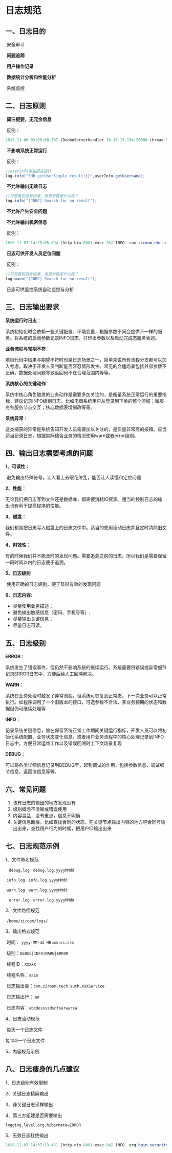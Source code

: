 # 日志规范

## 一、日志目的

​	安全审计

​	**问题追踪** 

​	**用户操作记录** 

​	**数据统计分析和性能分析** 

​	系统监控 

## 二、日志原则

​	**简洁扼要，无冗余信息**

​	反例：

```java
2019-11-06 03:00:00.367 [DubboServerHandler-10.16.15.134:20880-thread-500] INFO  c.z.z.s.b.proxy.ProprietorBalanceServiceProxy - 【【定时任务根据项目fid生成结算单】-】paramJson={"id":null,"fid":"8a908f0767ef44be0168195d2c3600d8","projectCode":"440300201900003","projectName":"深圳龙华筑梦自如寓","projectCityCode":"440300","projectRegionCode":"440312","projectAddress":"鸿荣源尚峻花园1期西区3栋","projectVacancyDay":44,"projectContractBegin":1551369600000,"projectContractEnd":1835280000000,"projectContractCycle":3287,"projectLon":114.0199,"projectLat":22.647588,"projectArea":21108.0,"projectPublicArea":370.0,"projectBuildingNum":1,"projectDescription":"<p>深圳龙华筑梦自如寓是自如深圳首栋自如寓，紧临地铁站，距离地铁站4号线上塘站400米，龙胜站500米，22分钟直通福田CBD。50-81m²超大复式楼居住空间，3种户型，任你选择；封闭式厨房，独立双卫，开启精致生活；开放式厨房，独立衣帽间，轻松收纳存放；400㎡共享公区，6大分区，宜动宜静，充分满足了健身、阅读、游戏、厨房课堂、小型聚会等各种娱乐和社交需求。</p>","projectState":0,"projectCooperationModel":1,"projectCompanyCode":"801500","projectCompanyName":"自如寓（北京）酒店管理有限公司","projectCarPortNum":0,"projectWaterType":1,"projectWaterPrice":"5.24","projectPowerType":1,"projectPowerPrice":"1.1","projectOpeningTime":1551369600000,"ownerId":"8a908f0767ef44be016819589e8700d5","projectIntro":"筑梦空间，理想生活","receivedContract":"BJY00000017","heatingMode":3,"organUid":"3c3fe482b4274e67b89d3750a4f3a3ae","caseNum":null,"createBy":"60004130","createTime":1546613764000,"lastModifyBy":"60009316","lastModifyTime":1556195915000,"isDel":0,"remark":"","ccoServicePriceRate":0.0}
```

​	**不影响系统正常运行**

​	反例：

```java
//userInfo可能报空指针
log.info("EHR getUserSimple result:{}",userInfo.getUsername);
```

​	**不允许输出无效日志**

```java
//只是看到没有结果，但是参数是什么呢？
log.info("[JDBC] Search for no result");
```

​	**不允许产生安全问题**

​	**不允许输出机密信息**

​	反例：

```java
2019-11-07 14:25:05.894 [http-bio-8081-exec-26] INFO  com.ziroom.ehr.utils.HttpUtil - {"code":1,"errMsg":"","data":[{"usercode":"26510554","name":"","account":"xxx","email":"xxx","mobile1":"xxx","brandCode":"2","brandName":"链家","orgCode":"ZS50236","orgName":"中粮天悦一组","companyCode":"ZS8888","companyName":"深圳链家事业部","officeAddress":"440300","officeAddressName":"深圳","main":1,"supervisorUsercode":"xxx","supervisorName":"陈笑","postState":1,"jobCode":"JJR2007","jobName":"租赁经纪人","political":"群众","sourceId":1}]}
```

​	**日志可供开发人员定位问题**

​	反例：

```java
//只是看到没有结果，但是参数是什么呢？
log.warn("[JDBC] Search for no result");
```

​	日志可供监控系统自动监控与分析

## 三、日志输出要求

**系统运行时日志**：

​	系统初始化时会依赖一些关键配置、环境变量，根据参数不同会提供不一样的服务。将系统的启动参数记录INFO日志，打印出参数以及启动完成态服务表述。

**业务流程与预期不符**：

​	项目代码中结果与期望不符时也是日志场景之一，简单来说所有流程分支都可以加入考虑。取决于开发人员判断能否容忍情形发生。常见的合适场景包括外部参数不正确，数据处理问题导致返回码不在合理范围内等等。

**系统核心的关键动作**：

​	系统中核心角色触发的业务动作是需要多加关注的，是衡量系统正常运行的重要指标，建议记录INFO级别日志，比如电商系统用户从登录到下单的整个流程；微服务各服务节点交互；核心数据表增删改等等。

**系统异常**：

​	这类捕获的异常是系统告知开发人员需要加以关注的，是质量非常高的报错。应当适当记录日志，根据实际结合业务的情况使用warn或者error级别。



## 四、输出日志需要考虑的问题

**1、可读性：**

​	避免输出特殊符号，让人看上去眼花缭乱，能否让人读懂和定位问题

**2、性能：**

​	无论我们把日志写到文件还是数据库，都需要消耗IO资源。适当的控制日志的输出也有利于提高程序的性能。

**3、磁盘：**

​	我们都是把日志写入磁盘上的日志文件中。适当的使用滚动日志并且定时清除旧文件。

**4、时效性：**

​	有的时候我们并不能及时的发现问题。需要追溯之前的日志。所以我们是需要保留一段时间以内的日志便于追溯。 

**5、日志级别**

​	使用正确的日志级别，便于及时有效的发现问题

**6、日志内容:**

- 尽量使用业务描述；
- 避免输出敏感信息（密码、手机号等）;
- 尽量输出关键信息；
- 尽量日志可读。

## 五、日志级别

**ERROR**：

​	系统发生了错误事件，但仍然不影响系统的继续运行。系统需要将错误或异常细节记录ERROR日志中，方便后续人工回溯解决。

 **WARN**：

​	系统在业务处理时触发了异常流程，但系统可恢复到正常态，下一次业务可以正常执行。如程序调用了一个旧版本的接口，可选参数不合法，非业务预期的状态和数据但仍可继续处理等

**INFO**：

​	记录系统关键信息，旨在保留系统正常工作期间关键运行指标，开发人员可以将初始化系统配置、业务状态变化信息，或者用户业务流程中的核心处理记录到INFO日志中，方便日常运维工作以及错误回溯时上下文场景复现

**DEBUG**：

​	可以将各类详细信息记录到DEBUG里，起到调试的作用，包括参数信息，调试细节信息，返回值信息等等。



## 六、常见问题

1. 该有日志的输出的地方发现没有
2. 级别概念不清晰或错误使用
3. 内容混乱，没有重点，信息不明确
4. 关键信息断层，比如查找合同的状态，在关键节点输出内容的地方吧合同号输出出来，查找用户行为的时候，把用户ID输出出来

## 七、日志规范示例

1、文件命名规范

​	`` debug.log`` 	``` debug.log.yyyyMMdd``` 

​	``info.log``	``` info.log.yyyyMMdd``` 

​	``warn.log``   	``` warn.log.yyyyMMdd``` 

​	`` error.log``		``` error.log.yyyyMMdd``` 

2、文件路径规范

​	```/home/ziroom/logs/```

3、输出格式规范

​	时间：	`yyyy-MM-dd HH:mm:ss:sss`	

​	级别：`DEBUG|INFO|WARN|ERROR`	

​	线程ID：`XXXXX`

​	线程名称：`main`

​	日志输出类：`com.ziroom.tech.auth.XXXService`

​	日志输出行： `nn`

​	日志内容：`abcdessssdsdfserwersa`

4、日志滚动规范

​	每天一个日志文件
  
  每10G一个日志文件

5、内容规范示例

## 八、日志瘦身的几点建议

1、日志级别有效限制

2、关键日志精简输出

3、非关键日志采样输出

4、第三方组建是否需要输出

```properties
logging.level.org.hibernate=ERROR
```

5、无效日志杜绝输出

```java
2019-11-07 14:37:13.421 [http-nio-8081-exec-94] INFO  org.hpin.security.util.DataSecurityUtil - 构造hire的参数列表。。。。。
```
